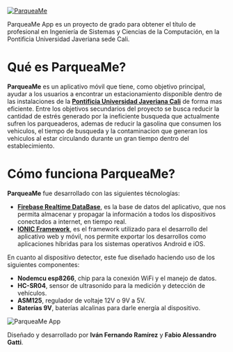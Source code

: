 [![ParqueaMe](https://i.imgur.com/HIBdyCB.png)](http://parqueameapp.com/)

ParqueaMe App es un proyecto de grado para obtener el título de profesional en Ingeniería de Sistemas y Ciencias de la Computación, en la Pontificia Universidad Javeriana sede Cali.

# Qué es ParqueaMe?

**ParqueaMe** es un aplicativo móvil que tiene, como objetivo principal, ayudar a los usuarios a encontrar un estacionamiento disponible dentro de las instalaciones de la [**Pontificia Universidad Javeriana Cali**](https://www.javerianacali.edu.co/) de forma mas eficiente. Entre los objetivos secundarios del proyecto se busca reducir la cantidad de estrés generado por la ineficiente busqueda que actualmente sufren los parqueaderos, ademas de reducir la gasolina que consumen los vehiculos, el tiempo de busqueda y la contaminacion que generan los vehiculos al estar circulando durante un gran tiempo dentro del establecimiento.

# Cómo funciona ParqueaMe?

**ParqueaMe** fue desarrollado con las siguientes técnologías:
 * [**Firebase Realtime DataBase**](https://firebase.google.com/docs/database/?hl=es-419), es la base de datos del aplicativo, que nos permita almacenar y propagar la información a todos los dispositivos conectados a internet, en tiempo real.
 * [**IONIC Framework**](https://ionicframework.com/), es el framework utilizado para el desarrollo del aplicativo web y móvil, nos permite exportar los desarrollos como aplicaciones híbridas para los sistemas operativos Android e iOS.

En cuanto al dispositivo detector, este fue diseñado haciendo uso de los siguientes componentes:
 * **Nodemcu esp8266**, chip para la conexión WiFi y el manejo de datos.
 * **HC-SR04**, sensor de ultrasonido para la medición y detección de vehículos.
 * **ASM125**, regulador de voltaje 12V o 9V a 5V.
 * **Baterías 9V**, baterías alcalinas para darle energía al dispositivo.

![ParqueaMe App](https://i.imgur.com/OczFapg.png)

Diseñado y desarrollado por **Iván Fernando Ramírez** y **Fabio Alessandro Gatti**.

